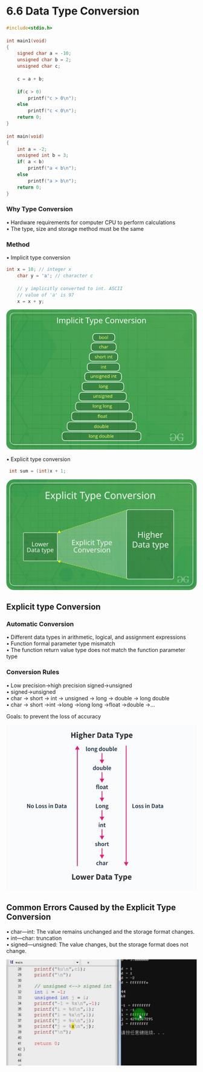 # 6.6 Data Type Conversion



```c
#include<stdio.h>

int main1(void)
{
	signed char a = -10;
	unsigned char b = 2;
 	unsigned char c;
 	
    c = a + b;
    
	if(c > 0)
		printf("c > 0\n");
	else
		printf("c < 0\n");
	return 0;
} 

int main(void)
{
	int a = -2;
	unsigned int b = 3;
	if( a < b)
		printf("a < b\n");
	else
		printf("a > b\n");
	return 0;
} 
```

### Why Type Conversion

• Hardware requirements for computer CPU to perform calculations  
• The type, size and storage method must be the same  

### Method

• Implicit type conversion  

```c
int x = 10; // integer x
    char y = 'a'; // character c
 
    // y implicitly converted to int. ASCII
    // value of 'a' is 97
    x = x + y;
```
![01](https://github.com/knightsummon/02-Computer-underlying-programming-and-system-optimization/blob/main/06%20Data%20Storage%20and%20Pointer/6.6%20Data%20Type%20Conversion.assets/01.jpg)

• Explicit type conversion

```c
 int sum = (int)x + 1;
```

![02](https://github.com/knightsummon/02-Computer-underlying-programming-and-system-optimization/blob/main/06%20Data%20Storage%20and%20Pointer/6.6%20Data%20Type%20Conversion.assets/02.jpg)

## Explicit type Conversion

### Automatic Conversion

• Different data types in arithmetic, logical, and assignment expressions  
• Function formal parameter type mismatch  
• The function return value type does not match the function parameter type  

### Conversion Rules

• Low precision->high precision signed->unsigned  
• signed->unsigned  
• char -> short -> int -> unsigned -> long -> double -> long double  
• char -> short ->int ->long ->long long ->float ->double ->…  

Goals: to prevent the loss of accuracy 

![03](https://github.com/knightsummon/02-Computer-underlying-programming-and-system-optimization/blob/main/06%20Data%20Storage%20and%20Pointer/6.6%20Data%20Type%20Conversion.assets/03.jpg)

## Common Errors Caused by the Explicit Type Conversion 

• char—int: The value remains unchanged and the storage format changes.  
• int—char: truncation  
• signed—unsigned: The value changes, but the storage format does not change.  

![04](https://github.com/knightsummon/02-Computer-underlying-programming-and-system-optimization/blob/main/06%20Data%20Storage%20and%20Pointer/6.6%20Data%20Type%20Conversion.assets/04.jpg)
